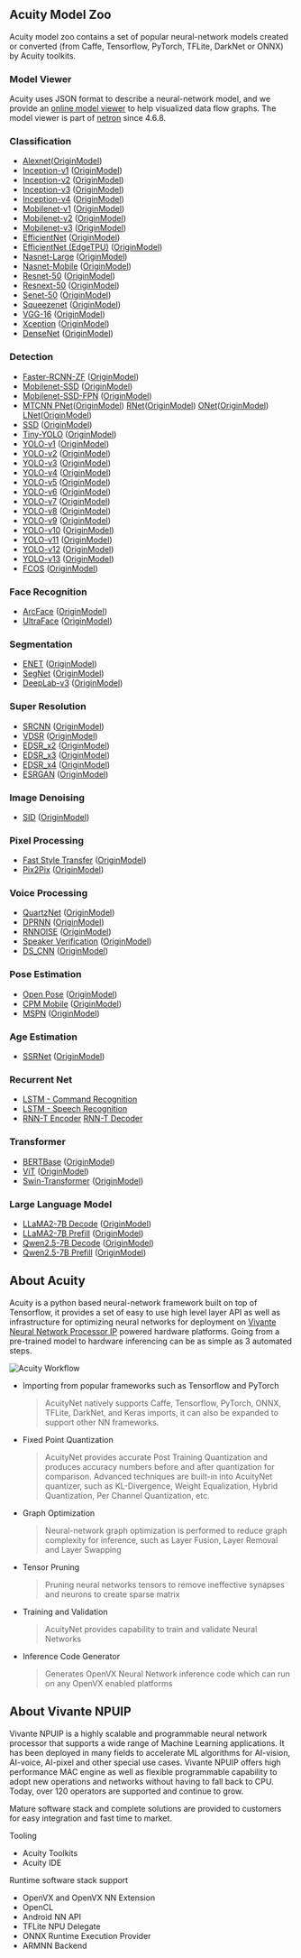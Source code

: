 ## Acuity Model Zoo

Acuity model zoo contains a set of popular neural-network models created or converted (from Caffe, Tensorflow, PyTorch, TFLite, DarkNet or ONNX) by Acuity toolkits.

### Model Viewer
Acuity uses JSON format to describe a neural-network model, and we provide an [online model viewer](https://verisilicon.github.io/acuity-models/viewer/index.html) to help visualized data flow graphs. The model viewer is part of [netron](https://github.com/lutzroeder/netron) since 4.6.8.

### Classification
 - [Alexnet][]([OriginModel][OriginAlexnet])
 - [Inception-v1][] ([OriginModel][OriginInception-v1])
 - [Inception-v2][] ([OriginModel][OriginInception-v2])
 - [Inception-v3][] ([OriginModel][OriginInception-v3])
 - [Inception-v4][] ([OriginModel][OriginInception-v4])
 - [Mobilenet-v1][] ([OriginModel][OriginMobilenet-v1])
 - [Mobilenet-v2][] ([OriginModel][OriginMobilenet-v2])
 - [Mobilenet-v3][] ([OriginModel][OriginMobilenet-v3])
 - [EfficientNet][] ([OriginModel][OriginEfficientNet])
 - [EfficientNet (EdgeTPU)][] ([OriginModel][OriginEfficientNet-EdgeTPU])
 - [Nasnet-Large][] ([OriginModel][OriginNasnet-Large])
 - [Nasnet-Mobile][] ([OriginModel][OriginNasnet-Mobile])
 - [Resnet-50][] ([OriginModel][OriginResnet-50])
 - [Resnext-50][] ([OriginModel][OriginResnext-50])
 - [Senet-50][] ([OriginModel][OriginSenet-50])
 - [Squeezenet][] ([OriginModel][OriginSqueezenet])
 - [VGG-16][] ([OriginModel][OriginVGG-16])
 - [Xception][] ([OriginModel][OriginXception])
 - [DenseNet][] ([OriginModel][OriginDenseNet])

### Detection
 - [Faster-RCNN-ZF][] ([OriginModel][OriginFaster-RCNN-ZF])
 - [Mobilenet-SSD][] ([OriginModel][OriginMobilenet-SSD])
 - [Mobilenet-SSD-FPN][] ([OriginModel][OriginMobilenet-SSD-FPN])
 - [MTCNN PNet][]([OriginModel][OriginMTCNN PNet]) [RNet][]([OriginModel][OriginRNet]) [ONet][]([OriginModel][OriginONet]) [LNet][]([OriginModel][OriginLNet])
 - [SSD][] ([OriginModel][OriginSSD])
 - [Tiny-YOLO][] ([OriginModel][OriginTiny-YOLO])
 - [YOLO-v1][] ([OriginModel][OriginYOLO-v1])
 - [YOLO-v2][] ([OriginModel][OriginYOLO-v2])
 - [YOLO-v3][] ([OriginModel][OriginYOLO-v3])
 - [YOLO-v4][] ([OriginModel][OriginYOLO-v4])
 - [YOLO-v5][] ([OriginModel][OriginYOLO-v5])
 - [YOLO-v6][] ([OriginModel][OriginYOLO-v6])
 - [YOLO-v7][] ([OriginModel][OriginYOLO-v7])
 - [YOLO-v8][] ([OriginModel][OriginYOLO-v8])
 - [YOLO-v9][] ([OriginModel][OriginYOLO-v9])
 - [YOLO-v10][] ([OriginModel][OriginYOLO-v10])
 - [YOLO-v11][] ([OriginModel][OriginYOLO-v11])
 - [YOLO-v12][] ([OriginModel][OriginYOLO-v12])
 - [YOLO-v13][] ([OriginModel][OriginYOLO-v13])
 - [FCOS][] ([OriginModel][OriginFCOS])

### Face Recognition
 - [ArcFace][] ([OriginModel][OriginArcFace])
 - [UltraFace][] ([OriginModel][OriginUltraFace])

### Segmentation
 - [ENET][] ([OriginModel][OriginENET])
 - [SegNet][] ([OriginModel][OriginSegNet])
 - [DeepLab-v3][] ([OriginModel][OriginDeepLab-v3])

### Super Resolution
 - [SRCNN][] ([OriginModel][OriginSRCNN])
 - [VDSR][] ([OriginModel][OriginVDSR])
 - [EDSR_x2][] ([OriginModel][OriginEDSR_x2])
 - [EDSR_x3][] ([OriginModel][OriginEDSR_x3])
 - [EDSR_x4][] ([OriginModel][OriginEDSR_x4])
 - [ESRGAN][] ([OriginModel][OriginESRGAN])

### Image Denoising
 - [SID][] ([OriginModel][OriginSID])

### Pixel Processing
 - [Fast Style Transfer][] ([OriginModel][OriginFast Style Transfer])
 - [Pix2Pix][] ([OriginModel][OriginPix2Pix])

### Voice Processing
 - [QuartzNet][] ([OriginModel][OriginQuartzNet])
 - [DPRNN][] ([OriginModel][OriginDPRNN])
 - [RNNOISE][] ([OriginModel][OriginRNNOISE])
 - [Speaker Verification][] ([OriginModel][OriginSpeaker Verification])
 - [DS_CNN][] ([OriginModel][OriginDS_CNN])

### Pose Estimation
 - [Open Pose][] ([OriginModel][OriginOpen Pose])
 - [CPM Mobile][] ([OriginModel][OriginCPM Mobile])
 - [MSPN][] ([OriginModel][OriginMSPN])

### Age Estimation
 - [SSRNet][] ([OriginModel][OriginSSRNet])

### Recurrent Net
 - [LSTM - Command Recognition][]
 - [LSTM - Speech Recognition][]
 - [RNN-T Encoder][] [RNN-T Decoder][]

### Transformer
 - [BERTBase][] ([OriginModel][OriginBERTBase])
 - [ViT][] ([OriginModel][OriginViT])
 - [Swin-Transformer][] ([OriginModel][OriginSwin-Transformer])

### Large Language Model
 - [LLaMA2-7B Decode][] ([OriginModel][OriginLLaMA2-7B Decode])
 - [LLaMA2-7B Prefill][] ([OriginModel][OriginLLaMA2-7B Prefill])
 - [Qwen2.5-7B Decode][] ([OriginModel][OriginQwen2.5-7B Decode])
 - [Qwen2.5-7B Prefill][] ([OriginModel][OriginQwen2.5-7B Prefill])

## About Acuity

Acuity is a python based neural-network framework built on top of Tensorflow, it provides a set of easy to use high level layer API as well as infrastructure for optimizing neural networks for deployment on [Vivante Neural Network Processor IP](http://www.verisilicon.com/en/IPPortfolio/VivanteNPUIP) powered hardware platforms. Going from a pre-trained model to hardware inferencing can be as simple as 3 automated steps.

![Acuity Workflow](/docs/acuity_123.png)


 - Importing from popular frameworks such as Tensorflow and PyTorch

   > AcuityNet natively supports Caffe, Tensorflow, PyTorch, ONNX, TFLite, DarkNet, and Keras imports, it can also be expanded to support other NN frameworks.

 - Fixed Point Quantization

   > AcuityNet provides accurate Post Training Quantization and produces accuracy numbers before and after quantization for comparison. Advanced techniques are built-in into AcuityNet quantizer, such as KL-Divergence, Weight Equalization, Hybrid Quantization, Per Channel Quantization, etc.

 - Graph Optimization

   > Neural-network graph optimization is performed to reduce graph complexity for inference, such as Layer Fusion, Layer Removal and Layer Swapping

 - Tensor Pruning

   > Pruning neural networks tensors to remove ineffective synapses and neurons to create sparse matrix

 - Training and Validation

   > AcuityNet provides capability to train and validate Neural Networks

 - Inference Code Generator

   > Generates OpenVX Neural Network inference code which can run on any OpenVX enabled platforms

## About Vivante NPUIP

Vivante NPUIP is a highly scalable and programmable neural network processor that supports a wide range of Machine Learning applications. It has been deployed in many fields to accelerate ML algorithms for AI-vision, AI-voice, AI-pixel and other special use cases. Vivante NPUIP offers high performance MAC engine as well as flexible programmable capability to adopt new operations and networks without having to fall back to CPU. Today, over 120 operators are supported and continue to grow.

Mature software stack and complete solutions are provided to customers for easy integration and fast time to market.

Tooling
 - Acuity Toolkits
 - Acuity IDE

Runtime software stack support
 - OpenVX and OpenVX NN Extension
 - OpenCL
 - Android NN API
 - TFLite NPU Delegate
 - ONNX Runtime Execution Provider
 - ARMNN Backend

[Alexnet]: https://verisilicon.github.io/acuity-models/viewer/?url=../models/alexnet/alexnet.json
[Inception-v1]: https://verisilicon.github.io/acuity-models/viewer/?url=../models/inception_v1/inception_v1.json
[Inception-v2]: https://verisilicon.github.io/acuity-models/viewer/?url=../models/inception_v2/inception_v2.json
[Inception-v3]: https://verisilicon.github.io/acuity-models/viewer/?url=../models/inception_v3/inception_v3.json
[Inception-v4]: https://verisilicon.github.io/acuity-models/viewer/?url=../models/inception_v4/inception_v4.json
[Mobilenet-v1]: https://verisilicon.github.io/acuity-models/viewer/?url=../models/mobilenet_v1/mobilenet_v1.json
[Mobilenet-v2]: https://verisilicon.github.io/acuity-models/viewer/?url=../models/mobilenet_v2/mobilenet_v2.json
[Mobilenet-v3]: https://verisilicon.github.io/acuity-models/viewer/?url=../models/mobilenet_v3/mobilenet_v3.json
[EfficientNet]: https://verisilicon.github.io/acuity-models/viewer/?url=../models/efficientnet_b0/efficientnet_b0.json
[EfficientNet (EdgeTPU)]: https://verisilicon.github.io/acuity-models/viewer/?url=../models/efficientnet_edgetpu/efficientnet_edgetpu.json
[Nasnet-Large]: https://verisilicon.github.io/acuity-models/viewer/?url=../models/nasnet_large/nasnet_large.json
[Nasnet-Mobile]: https://verisilicon.github.io/acuity-models/viewer/?url=../models/nasnet_mobile/nasnet_mobile.json
[Resnet-50]: https://verisilicon.github.io/acuity-models/viewer/?url=../models/resnet50/resnet50.json
[Resnext-50]: https://verisilicon.github.io/acuity-models/viewer/?url=../models/resnext50/resnext50.json
[Senet-50]: https://verisilicon.github.io/acuity-models/viewer/?url=../models/senet50/senet50.json
[Squeezenet]: https://verisilicon.github.io/acuity-models/viewer/?url=../models/squeezenet/squeezenet.json
[VGG-16]: https://verisilicon.github.io/acuity-models/viewer/?url=../models/vgg16/vgg16.json
[Xception]: https://verisilicon.github.io/acuity-models/viewer/?url=../models/xception/xception.json
[Faster-RCNN-ZF]: https://verisilicon.github.io/acuity-models/viewer/?url=../models/faster_rcnn_zf/faster_rcnn_zf.json
[Mobilenet-SSD]: https://verisilicon.github.io/acuity-models/viewer/?url=../models/mobilenet_ssd/mobilenet_ssd.json
[Mobilenet-SSD-FPN]: https://verisilicon.github.io/acuity-models/viewer/?url=../models/mobilenet_ssd_fpn/mobilenet_ssd_fpn.json
[MTCNN PNet]: https://verisilicon.github.io/acuity-models/viewer/?url=../models/mtcnn/mtcnn_pnet.json
[RNet]: https://verisilicon.github.io/acuity-models/viewer/?url=../models/mtcnn/mtcnn_rnet.json
[ONet]: https://verisilicon.github.io/acuity-models/viewer/?url=../models/mtcnn/mtcnn_onet.json
[LNet]: https://verisilicon.github.io/acuity-models/viewer/?url=../models/mtcnn/mtcnn_lnet.json
[SSD]: https://verisilicon.github.io/acuity-models/viewer/?url=../models/ssd/ssd.json
[Tiny-YOLO]: https://verisilicon.github.io/acuity-models/viewer/?url=../models/tiny_yolo/tiny_yolo.json
[YOLO-v1]: https://verisilicon.github.io/acuity-models/viewer/?url=../models/yolo_v1/yolo_v1.json
[YOLO-v2]: https://verisilicon.github.io/acuity-models/viewer/?url=../models/yolo_v2/yolo_v2.json
[YOLO-v3]: https://verisilicon.github.io/acuity-models/viewer/?url=../models/yolo_v3/yolo_v3.json
[YOLO-v4]: https://verisilicon.github.io/acuity-models/viewer/?url=../models/yolo_v4/yolo_v4.json
[YOLO-v5]: https://verisilicon.github.io/acuity-models/viewer/?url=../models/yolo_v5/yolo_v5.json
[YOLO-v6]: https://verisilicon.github.io/acuity-models/viewer/?url=../models/yolo_v6/yolo_v6.json
[YOLO-v7]: https://verisilicon.github.io/acuity-models/viewer/?url=../models/yolo_v7/yolo_v7.json
[YOLO-v8]: https://verisilicon.github.io/acuity-models/viewer/?url=../models/yolo_v8/yolo_v8.json
[YOLO-v9]: https://verisilicon.github.io/acuity-models/viewer/?url=../models/yolo_v9/yolo_v9.json
[YOLO-v10]: https://verisilicon.github.io/acuity-models/viewer/?url=../models/yolo_v10/yolo_v10.json
[YOLO-v11]: https://verisilicon.github.io/acuity-models/viewer/?url=../models/yolo_v11/yolo_v11.json
[YOLO-v12]: https://verisilicon.github.io/acuity-models/viewer/?url=../models/yolo_v12/yolo_v12.json
[YOLO-v13]: https://verisilicon.github.io/acuity-models/viewer/?url=../models/yolo_v13/yolo_v13.json
[ENET]: https://verisilicon.github.io/acuity-models/viewer/?url=../models/enet/enet.json
[SegNet]: https://verisilicon.github.io/acuity-models/viewer/?url=../models/segnet/segnet.json
[DeepLab-v3]: https://verisilicon.github.io/acuity-models/viewer/?url=../models/deeplab_v3/deeplab_v3.json
[Fast Style Transfer]: https://verisilicon.github.io/acuity-models/viewer/?url=../models/fast_style_transfer/fast_style_transfer.json
[Pix2Pix]: https://verisilicon.github.io/acuity-models/viewer/?url=../models/pix2pix/pix2pix.json
[Open Pose]: https://verisilicon.github.io/acuity-models/viewer/?url=../models/open_pose/open_pose.json
[CPM Mobile]: https://verisilicon.github.io/acuity-models/viewer/?url=../models/cpm/cpm.json
[LSTM - Command Recognition]: https://verisilicon.github.io/acuity-models/viewer/?url=../models/lstm/lstm.json
[LSTM - Speech Recognition]: https://verisilicon.github.io/acuity-models/viewer/?url=../models/deepspeech2/deepspeech2.json
[QuartzNet]: https://verisilicon.github.io/acuity-models/viewer/?url=../models/quartznet/quartznet.json
[DPRNN]: https://verisilicon.github.io/acuity-models/viewer/?url=../models/dprnn/dprnn.json
[RNNOISE]: https://verisilicon.github.io/acuity-models/viewer/?url=../models/rnnoise/rnnoise.json
[Speaker Verification]: https://verisilicon.github.io/acuity-models/viewer/?url=../models/speaker_verification/speaker_verification.json
[DS_CNN]: https://verisilicon.github.io/acuity-models/viewer/?url=../models/ds_cnn/ds_cnn.json
[MSPN]: https://verisilicon.github.io/acuity-models/viewer/?url=../models/mspn/mspn.json
[FCOS]: https://verisilicon.github.io/acuity-models/viewer/?url=../models/fcos/fcos.json
[SSRNet]: https://verisilicon.github.io/acuity-models/viewer/?url=../models/ssrnet/ssrnet.json
[DenseNet]: https://verisilicon.github.io/acuity-models/viewer/?url=../models/densenet/densenet.json
[ArcFace]: https://verisilicon.github.io/acuity-models/viewer/?url=../models/arcface/arcface.json
[UltraFace]: https://verisilicon.github.io/acuity-models/viewer/?url=../models/ultraface/ultraface.json
[SRCNN]: https://verisilicon.github.io/acuity-models/viewer/?url=../models/srcnn/srcnn.json
[VDSR]: https://verisilicon.github.io/acuity-models/viewer/?url=../models/vdsr/vdsr.json
[EDSR_x2]: https://verisilicon.github.io/acuity-models/viewer/?url=../models/edsr/edsr_x2.json
[EDSR_x3]: https://verisilicon.github.io/acuity-models/viewer/?url=../models/edsr/edsr_x3.json
[EDSR_x4]: https://verisilicon.github.io/acuity-models/viewer/?url=../models/edsr/edsr_x4.json
[ESRGAN]: https://verisilicon.github.io/acuity-models/viewer/?url=../models/esrgan/esrgan.json
[SID]: https://verisilicon.github.io/acuity-models/viewer/?url=../models/sid/sid.json
[RNN-T Encoder]: https://verisilicon.github.io/acuity-models/viewer/?url=../models/rnn-t/encoder_layernorm.json
[RNN-T Decoder]: https://verisilicon.github.io/acuity-models/viewer/?url=../models/rnn-t/decoder_cifg.json
[BERTBase]: https://verisilicon.github.io/acuity-models/viewer/?url=../models/bert_base/bert_base_vsi_frozen.json
[ViT]: https://verisilicon.github.io/acuity-models/viewer/?url=../models/vit/vit.json
[Swin-Transformer]: https://verisilicon.github.io/acuity-models/viewer/?url=../models/swin_transformer/swin_transformer.json
[LLaMA2-7B Decode]: https://verisilicon.github.io/acuity-models/viewer/?url=../models/llama2_7b_decode/llama2_7b_decode.json
[LLaMA2-7B Prefill]: https://verisilicon.github.io/acuity-models/viewer/?url=../models/llama2_7b_prefill/llama2_7b_prefill.json
[Qwen2.5-7B Decode]: https://verisilicon.github.io/acuity-models/viewer/?url=../models/qwen2.5_7b_decode/qwen2.5_7b_decode.json
[Qwen2.5-7B Prefill]: https://verisilicon.github.io/acuity-models/viewer/?url=../models/qwen2.5_7b_prefill/qwen2.5_7b_prefill.json

[OriginAlexNet]: https://github.com/BVLC/caffe/tree/master/models/bvlc_alexnet
[OriginInception-v1]: http://download.tensorflow.org/models/inception_v1_2016_08_28.tar.gz
[OriginInception-v2]: http://download.tensorflow.org/models/inception_v2_2016_08_28.tar.gz
[OriginInception-v3]: http://download.tensorflow.org/models/inception_v3_2016_08_28.tar.gz
[OriginInception-v4]: http://download.tensorflow.org/models/inception_v4_2016_09_09.tar.gz
[OriginMobilenet-v1]: http://download.tensorflow.org/models/mobilenet_v1_2018_02_22/mobilenet_v1_1.0_224.tgz
[OriginMobilenet-v2]: https://storage.googleapis.com/mobilenet_v2/checkpoints/mobilenet_v2_1.0_224.tgz
[OriginMobilenet-v3]: https://storage.googleapis.com/mobilenet_v3/checkpoints/v3-large_224_1.0_float.tgz
[OriginEfficientNet]: https://storage.googleapis.com/cloud-tpu-checkpoints/efficientnet/ckpts/efficientnet-b0.tar.gz
[OriginEfficientNet-EdgeTPU]: https://github.com/tensorflow/tpu/tree/master/models/official/efficientnet/edgetpu
[OriginNasnet-Large]: https://storage.googleapis.com/download.tensorflow.org/models/nasnet-a_large_04_10_2017.tar.gz
[OriginNasnet-Mobile]: https://storage.googleapis.com/download.tensorflow.org/models/nasnet-a_mobile_04_10_2017.tar.gz
[OriginResnet-50]: http://download.tensorflow.org/models/resnet_v1_50_2016_08_28.tar.gz
[OriginResnext-50]: https://dl.fbaipublicfiles.com/resnext/imagenet_models/resnext_50_32x4d.t7
[OriginSenet-50]: https://github.com/hujie-frank/SENet
[OriginSqueezenet]: https://github.com/BVLC/caffe/wiki/Model-Zoo#squeezenet-alexnet-level-accuracy-with-50x-fewer-parameters
[OriginVGG-16]: http://download.tensorflow.org/models/vgg_16_2016_08_28.tar.gz
[OriginXception]: https://drive.google.com/file/d/1sJCRDhaNaJAnouKKulB3YO8Hu3q91KjP/view?usp=sharing
[OriginFaster-RCNN-ZF]: https://github.com/rbgirshick/fast-rcnn#extra-downloads
[OriginMobilenet-SSD]: http://download.tensorflow.org/models/object_detection/ssd_mobilenet_v1_coco_2018_01_28.tar.gz
[OriginMobilenet-SSD-FPN]: http://download.tensorflow.org/models/object_detection/ssd_mobilenet_v1_fpn_shared_box_predictor_640x640_coco14_sync_2018_07_03.tar.gz
[OriginMTCNN PNet]: https://github.com/imistyrain/MTCNN/tree/master/model/caffe
[OriginRNet]: https://github.com/imistyrain/MTCNN/tree/master/model/caffe
[OriginONet]: https://github.com/imistyrain/MTCNN/tree/master/model/caffe
[OriginLNet]: https://github.com/imistyrain/MTCNN/tree/master/model/caffe
[OriginSSD]: https://github.com/weiliu89/caffe/tree/ssd#models
[OriginTiny-YOLO]: https://drive.google.com/file/d/14-5ZojD1HSgMKnv6_E3WUcBPxaVm52X2/view?usp=sharing
[OriginYOLO-v1]: https://pjreddie.com/media/files/yolov1.weights
[OriginYOLO-v2]: https://pjreddie.com/media/files/yolov2.weights
[OriginYOLO-v3]: https://pjreddie.com/media/files/yolov3.weights
[OriginYOLO-v4]: https://github.com/AlexeyAB/darknet/#pre-trained-models
[OriginYOLO-v5]: https://github.com/ultralytics/yolov5/releases/download/v3.0/yolov5s.pt
[OriginYOLO-v6]: https://github.com/meituan/YOLOv6
[OriginYOLO-v7]: https://github.com/WongKinYiu/yolov7
[OriginYOLO-v8]: https://github.com/ultralytics/ultralytics/releases/tag/v8.0.4
[OriginYOLO-v9]: https://github.com/WongKinYiu/yolov9
[OriginYOLO-v10]: https://github.com/THU-MIG/yolov10
[OriginYOLO-v11]: https://github.com/ultralytics/ultralytics/tree/v8.3.202
[OriginYOLO-v12]: https://github.com/sunsmarterjie/yolov12
[OriginYOLO-v13]: https://github.com/iMoonLab/yolov13
[OriginENET]: https://github.com/TimoSaemann/ENet
[OriginSegNet]: https://github.com/BVLC/caffe/wiki/Model-Zoo#segnet-and-bayesian-segnet
[OriginDeepLab-v3]: https://github.com/tensorflow/models/tree/master/research/deeplab
[OriginFast Style Transfer]: https://drive.google.com/drive/folders/0B9jhaT37ydSyRk9UX0wwX3BpMzQ?usp=sharing
[OriginPix2Pix]: https://github.com/affinelayer/pix2pix-tensorflow
[OriginOpen Pose]: https://github.com/CMU-Perceptual-Computing-Lab/openpose
[OriginCPM Mobile]: https://drive.google.com/open?id=1gOwBY5puCusYPCQaPcEUMmQtPnGHCPyl
[OriginLSTM - Speech Recognition]: https://github.com/tensorflow/models/tree/master/research/deep_speech
[OriginQuartzNet]: https://github.com/NVIDIA/NeMo/blob/main/docs/source/asr/configs.rst
[OriginDPRNN]: https://github.com/sp-uhh/dual-path-rnn
[OriginRNNOISE]: https://github.com/xiph/rnnoise
[OriginSpeaker Verification]: https://github.com/HarryVolek/PyTorch_Speaker_Verification
[OriginDS_CNN]: https://github.com/ARM-software/ML-KWS-for-MCU/tree/master/Pretrained_models/DS_CNN
[OriginMSPN]: https://github.com/megvii-detection/MSPN
[OriginFCOS]: https://github.com/tianzhi0549/FCOS
[OriginSSRNet]: https://github.com/shamangary/SSR-Net/tree/master/pre-trained
[OriginDenseNet]: https://github.com/shicai/DenseNet-Caffe
[OriginArcFace]: https://github.com/deepinsight/insightface/wiki/Model-Zoo
[OriginUltraFace]: https://github.com/Linzaer/Ultra-Light-Fast-Generic-Face-Detector-1MB
[OriginSRCNN]: https://github.com/tegg89/SRCNN-Tensorflow/tree/master/checkpoint/srcnn_21
[OriginVDSR]: https://cv.snu.ac.kr/research/VDSR/VDSR_code.zip
[OriginEDSR_x2]: https://cv.snu.ac.kr/research/EDSR/model_pytorch.tar
[OriginEDSR_x3]: https://cv.snu.ac.kr/research/EDSR/model_pytorch.tar
[OriginEDSR_x4]: https://cv.snu.ac.kr/research/EDSR/model_pytorch.tar
[OriginESRGAN]: https://github.com/xinntao/ESRGAN
[OriginSID]: https://github.com/cchen156/Learning-to-See-in-the-Dark/blob/master/download_models.py
[OriginBERTBase]: https://storage.googleapis.com/bert_models/2020_02_20/uncased_L-12_H-768_A-12.zip
[OriginViT]: https://github.com/google-research/vision_transformer
[OriginSwin-Transformer]: https://github.com/microsoft/Swin-Transformer
[OriginLLaMA2-7B Decode]: https://huggingface.co/meta-llama/Llama-2-7b
[OriginLLaMA2-7B Prefill]: https://huggingface.co/meta-llama/Llama-2-7b
[OriginQwen2.5-7B Decode]: https://huggingface.co/Qwen/Qwen2.5-7B
[OriginQwen2.5-7B Prefill]: https://huggingface.co/Qwen/Qwen2.5-7B
